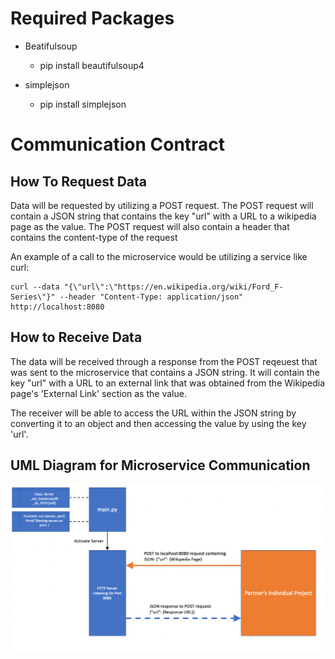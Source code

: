 # Required Packages

- Beatifulsoup
    - pip install beautifulsoup4

- simplejson
    - pip install simplejson

# Communication Contract

## How To Request Data
 
 Data will be requested by utilizing a POST request. The POST request will contain a JSON string that contains the key "url" with a URL to a wikipedia page as the value. The POST request will also contain a header that contains the content-type of the request 

 An example of a call to the microservice would be utilizing a service like curl:

    curl --data "{\"url\":\"https://en.wikipedia.org/wiki/Ford_F-Series\"}" --header "Content-Type: application/json" http://localhost:8080

 ## How to Receive Data

 The data will be received through a response from the POST reqeuest that was sent to the microservice that contains a JSON string. It will contain the key "url" with a URL to an external link that was obtained from the Wikipedia page's 'External Link' section as the value. 

 The receiver will be able to access the URL within the JSON string by converting it to an object and then accessing the value by using the key 'url'.
 


 ## UML Diagram for Microservice Communication 

 ![Alt text](uml_diagram2.png?raw=true "Title")